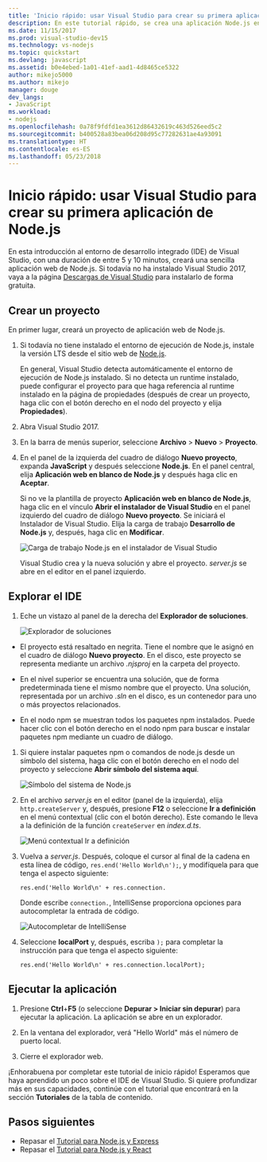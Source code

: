 ```yaml
---
title: 'Inicio rápido: usar Visual Studio para crear su primera aplicación de Node.js'
description: En este tutorial rápido, se crea una aplicación Node.js en Visual Studio.
ms.date: 11/15/2017
ms.prod: visual-studio-dev15
ms.technology: vs-nodejs
ms.topic: quickstart
ms.devlang: javascript
ms.assetid: b0e4ebed-1a01-41ef-aad1-4d8465ce5322
author: mikejo5000
ms.author: mikejo
manager: douge
dev_langs:
- JavaScript
ms.workload:
- nodejs
ms.openlocfilehash: 0a78f9fdfd1ea3612d86432619c463d526eed5c2
ms.sourcegitcommit: b400528a83bea06d208d95c77282631ae4a93091
ms.translationtype: HT
ms.contentlocale: es-ES
ms.lasthandoff: 05/23/2018
---
```

# <a name="quickstart-use-visual-studio-to-create-your-first-nodejs-app"></a>Inicio rápido: usar Visual Studio para crear su primera aplicación de Node.js

En esta introducción al entorno de desarrollo integrado (IDE) de Visual Studio, con una duración de entre 5 y 10 minutos, creará una sencilla aplicación web de Node.js. Si todavía no ha instalado Visual Studio 2017, vaya a la página [Descargas de Visual Studio](https://aka.ms/vsdownload?utm_source=mscom&utm_campaign=msdocs) para instalarlo de forma gratuita.

## <a name="create-a-project"></a>Crear un proyecto
En primer lugar, creará un proyecto de aplicación web de Node.js.

1. Si todavía no tiene instalado el entorno de ejecución de Node.js, instale la versión LTS desde el sitio web de [Node.js](https://nodejs.org/en/download/).

    En general, Visual Studio detecta automáticamente el entorno de ejecución de Node.js instalado. Si no detecta un runtime instalado, puede configurar el proyecto para que haga referencia al runtime instalado en la página de propiedades (después de crear un proyecto, haga clic con el botón derecho en el nodo del proyecto y elija **Propiedades**).

1. Abra Visual Studio 2017.

1. En la barra de menús superior, seleccione **Archivo** > **Nuevo** > **Proyecto**.

1. En el panel de la izquierda del cuadro de diálogo **Nuevo proyecto**, expanda **JavaScript** y después seleccione **Node.js**. En el panel central, elija **Aplicación web en blanco de Node.js** y después haga clic en **Aceptar**.

     Si no ve la plantilla de proyecto **Aplicación web en blanco de Node.js**, haga clic en el vínculo **Abrir el instalador de Visual Studio** en el panel izquierdo del cuadro de diálogo **Nuevo proyecto**. Se iniciará el Instalador de Visual Studio. Elija la carga de trabajo **Desarrollo de Node.js** y, después, haga clic en **Modificar**.

     ![Carga de trabajo Node.js en el instalador de Visual Studio](../ide/media/quickstart-nodejs-workload.png)

    Visual Studio crea y la nueva solución y abre el proyecto. *server.js* se abre en el editor en el panel izquierdo.

## <a name="explore-the-ide"></a>Explorar el IDE

1. Eche un vistazo al panel de la derecha del **Explorador de soluciones**.

   ![Explorador de soluciones](../ide/media/quickstart-nodejs-solution-explorer.png)

  - El proyecto está resaltado en negrita. Tiene el nombre que le asignó en el cuadro de diálogo **Nuevo proyecto**. En el disco, este proyecto se representa mediante un archivo *.njsproj* en la carpeta del proyecto.

  - En el nivel superior se encuentra una solución, que de forma predeterminada tiene el mismo nombre que el proyecto. Una solución, representada por un archivo *.sln* en el disco, es un contenedor para uno o más proyectos relacionados.

  - En el nodo npm se muestran todos los paquetes npm instalados. Puede hacer clic con el botón derecho en el nodo npm para buscar e instalar paquetes npm mediante un cuadro de diálogo.

1. Si quiere instalar paquetes npm o comandos de node.js desde un símbolo del sistema, haga clic con el botón derecho en el nodo del proyecto y seleccione **Abrir símbolo del sistema aquí**.

   ![Símbolo del sistema de Node.js](../ide/media/quickstart-nodejs-command-prompt.png)

1. En el archivo *server.js* en el editor (panel de la izquierda), elija `http.createServer` y, después, presione **F12** o seleccione **Ir a definición** en el menú contextual (clic con el botón derecho). Este comando le lleva a la definición de la función `createServer` en *index.d.ts*.

   ![Menú contextual Ir a definición](../ide/media/quickstart-nodejs-gotodefinition.png)

1. Vuelva a *server.js*. Después, coloque el cursor al final de la cadena en esta línea de código, `res.end('Hello World\n');`, y modifíquela para que tenga el aspecto siguiente:

    `res.end('Hello World\n' + res.connection.`

    Donde escribe `connection.`, IntelliSense proporciona opciones para autocompletar la entrada de código.

   ![Autocompletar de IntelliSense](../ide/media/quickstart-nodejs-intellisense.png)

1. Seleccione **localPort** y, después, escriba `);` para completar la instrucción para que tenga el aspecto siguiente:

    `res.end('Hello World\n' + res.connection.localPort);`

## <a name="run-the-application"></a>Ejecutar la aplicación

1. Presione **Ctrl**+**F5** (o seleccione **Depurar > Iniciar sin depurar**) para ejecutar la aplicación. La aplicación se abre en un explorador.

1. En la ventana del explorador, verá "Hello World" más el número de puerto local.

1. Cierre el explorador web.

¡Enhorabuena por completar este tutorial de inicio rápido! Esperamos que haya aprendido un poco sobre el IDE de Visual Studio. Si quiere profundizar más en sus capacidades, continúe con el tutorial que encontrará en la sección **Tutoriales** de la tabla de contenido.

## <a name="next-steps"></a>Pasos siguientes

- Repasar el [Tutorial para Node.js y Express](../nodejs/tutorial-nodejs.md)
- Repasar el [Tutorial para Node.js y React](../nodejs/tutorial-nodejs-with-react-and-jsx.md)